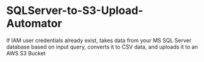 # SQLServer-to-S3-Upload-Automator
If IAM user credentials already exist, takes data from your MS SQL Server database based on input query, converts it to CSV data, and uploads it to an AWS S3 Bucket
